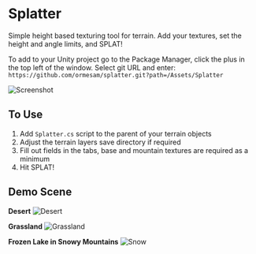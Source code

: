 # Splatter
Simple height based texturing tool for terrain. Add your textures, set the height and angle limits, and SPLAT!

To add to your Unity project go to the Package Manager, click the plus in the top left of the window. Select git URL and enter: `https://github.com/ormesam/splatter.git?path=/Assets/Splatter`

![Screenshot](https://user-images.githubusercontent.com/8319419/129715874-a294d809-321c-4063-9b01-f14adba01089.PNG)

## To Use
1. Add `Splatter.cs` script to the parent of your terrain objects
2. Adjust the terrain layers save directory if required
3. Fill out fields in the tabs, base and mountain textures are required as a minimum
4. Hit SPLAT!

## Demo Scene
**Desert**
![Desert](https://user-images.githubusercontent.com/8319419/129715891-80c09bd0-a3d4-4b67-9f34-1332d2e8c626.PNG)

**Grassland**
![Grassland](https://user-images.githubusercontent.com/8319419/129715897-ff3c4a29-c46b-4fe3-855e-43953149eaac.png)

**Frozen Lake in Snowy Mountains**
![Snow](https://user-images.githubusercontent.com/8319419/129715905-22f9e97f-fdb9-4ecb-9a6a-8dfe6c74dd80.png)

